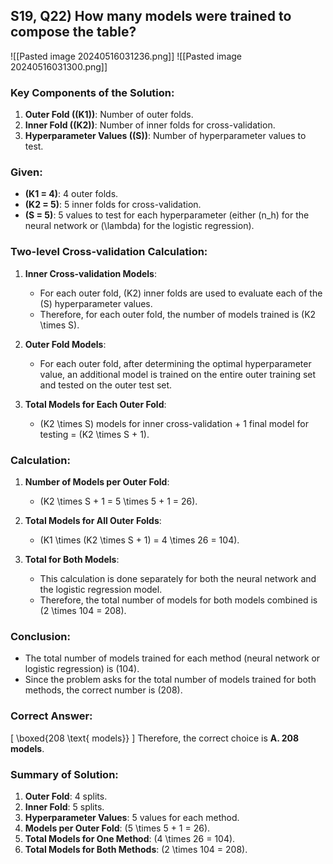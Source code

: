 
## S19, Q22) How many models were trained to compose the table?
![[Pasted image 20240516031236.png]]
![[Pasted image 20240516031300.png]]
### Key Components of the Solution:

1. **Outer Fold (\(K1\))**: Number of outer folds.
2. **Inner Fold (\(K2\))**: Number of inner folds for cross-validation.
3. **Hyperparameter Values (\(S\))**: Number of hyperparameter values to test.

### Given:
- **\(K1 = 4\)**: 4 outer folds.
- **\(K2 = 5\)**: 5 inner folds for cross-validation.
- **\(S = 5\)**: 5 values to test for each hyperparameter (either \(n_h\) for the neural network or \(\lambda\) for the logistic regression).

### Two-level Cross-validation Calculation:
1. **Inner Cross-validation Models**:
   - For each outer fold, \(K2\) inner folds are used to evaluate each of the \(S\) hyperparameter values.
   - Therefore, for each outer fold, the number of models trained is \(K2 \times S\).

2. **Outer Fold Models**:
   - For each outer fold, after determining the optimal hyperparameter value, an additional model is trained on the entire outer training set and tested on the outer test set.

3. **Total Models for Each Outer Fold**:
   - \(K2 \times S\) models for inner cross-validation + 1 final model for testing = \(K2 \times S + 1\).

### Calculation:
1. **Number of Models per Outer Fold**:
   - \(K2 \times S + 1 = 5 \times 5 + 1 = 26\).

2. **Total Models for All Outer Folds**:
   - \(K1 \times (K2 \times S + 1) = 4 \times 26 = 104\).

3. **Total for Both Models**:
   - This calculation is done separately for both the neural network and the logistic regression model.
   - Therefore, the total number of models for both models combined is \(2 \times 104 = 208\).

### Conclusion:
- The total number of models trained for each method (neural network or logistic regression) is \(104\).
- Since the problem asks for the total number of models trained for both methods, the correct number is \(208\).

### Correct Answer:
\[ \boxed{208 \text{ models}} \]
Therefore, the correct choice is **A. 208 models**.

### Summary of Solution:

1. **Outer Fold**: 4 splits.
2. **Inner Fold**: 5 splits.
3. **Hyperparameter Values**: 5 values for each method.
4. **Models per Outer Fold**: \(5 \times 5 + 1 = 26\).
5. **Total Models for One Method**: \(4 \times 26 = 104\).
6. **Total Models for Both Methods**: \(2 \times 104 = 208\).

